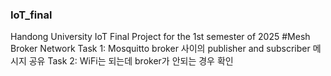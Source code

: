 ### IoT_final
Handong University IoT Final Project for the 1st semester of 2025
#Mesh Broker Network 
Task 1: Mosquitto broker 사이의 publisher and subscriber 메시지 공유 
Task 2: WiFi는 되는데 broker가 안되는 경우 확인
